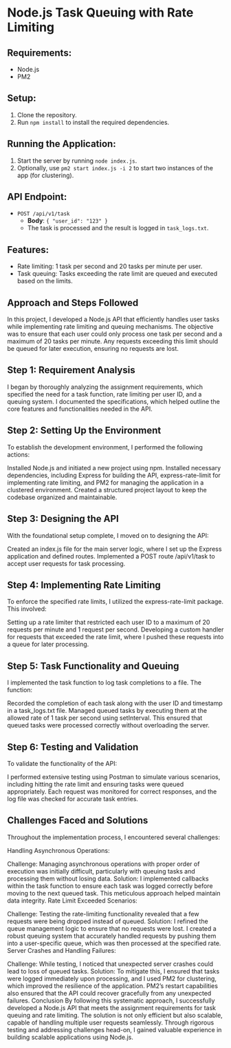 # Node.js Task Queuing with Rate Limiting

## Requirements:

- Node.js
- PM2 

## Setup:

1. Clone the repository.
2. Run `npm install` to install the required dependencies.


## Running the Application:

1. Start the server by running `node index.js`.
2. Optionally, use `pm2 start index.js -i 2` to start two instances of the app (for clustering).

## API Endpoint:

- `POST /api/v1/task`
  - **Body**: `{ "user_id": "123" }`
  - The task is processed and the result is logged in `task_logs.txt`.

## Features:

- Rate limiting: 1 task per second and 20 tasks per minute per user.
- Task queuing: Tasks exceeding the rate limit are queued and executed based on the limits.

## Approach and Steps Followed
In this project, I developed a Node.js API that efficiently handles user tasks while implementing rate limiting and queuing mechanisms. The objective was to ensure that each user could only process one task per second and a maximum of 20 tasks per minute. Any requests exceeding this limit should be queued for later execution, ensuring no requests are lost.

## Step 1: Requirement Analysis
I began by thoroughly analyzing the assignment requirements, which specified the need for a task function, rate limiting per user ID, and a queuing system. I documented the specifications, which helped outline the core features and functionalities needed in the API.

## Step 2: Setting Up the Environment
To establish the development environment, I performed the following actions:

Installed Node.js and initiated a new project using npm.
Installed necessary dependencies, including Express for building the API, express-rate-limit for implementing rate limiting, and PM2 for managing the application in a clustered environment.
Created a structured project layout to keep the codebase organized and maintainable.
## Step 3: Designing the API
With the foundational setup complete, I moved on to designing the API:

Created an index.js file for the main server logic, where I set up the Express application and defined routes.
Implemented a POST route /api/v1/task to accept user requests for task processing.
## Step 4: Implementing Rate Limiting
To enforce the specified rate limits, I utilized the express-rate-limit package. This involved:

Setting up a rate limiter that restricted each user ID to a maximum of 20 requests per minute and 1 request per second.
Developing a custom handler for requests that exceeded the rate limit, where I pushed these requests into a queue for later processing.
## Step 5: Task Functionality and Queuing
I implemented the task function to log task completions to a file. The function:

Recorded the completion of each task along with the user ID and timestamp in a task_logs.txt file.
Managed queued tasks by executing them at the allowed rate of 1 task per second using setInterval. This ensured that queued tasks were processed correctly without overloading the server.
## Step 6: Testing and Validation
To validate the functionality of the API:

I performed extensive testing using Postman to simulate various scenarios, including hitting the rate limit and ensuring tasks were queued appropriately.
Each request was monitored for correct responses, and the log file was checked for accurate task entries.
## Challenges Faced and Solutions
Throughout the implementation process, I encountered several challenges:

Handling Asynchronous Operations:

Challenge: Managing asynchronous operations with proper order of execution was initially difficult, particularly with queuing tasks and processing them without losing data.
Solution: I implemented callbacks within the task function to ensure each task was logged correctly before moving to the next queued task. This meticulous approach helped maintain data integrity.
Rate Limit Exceeded Scenarios:

Challenge: Testing the rate-limiting functionality revealed that a few requests were being dropped instead of queued.
Solution: I refined the queue management logic to ensure that no requests were lost. I created a robust queuing system that accurately handled requests by pushing them into a user-specific queue, which was then processed at the specified rate.
Server Crashes and Handling Failures:

Challenge: While testing, I noticed that unexpected server crashes could lead to loss of queued tasks.
Solution: To mitigate this, I ensured that tasks were logged immediately upon processing, and I used PM2 for clustering, which improved the resilience of the application. PM2’s restart capabilities also ensured that the API could recover gracefully from any unexpected failures.
Conclusion
By following this systematic approach, I successfully developed a Node.js API that meets the assignment requirements for task queuing and rate limiting. The solution is not only efficient but also scalable, capable of handling multiple user requests seamlessly. Through rigorous testing and addressing challenges head-on, I gained valuable experience in building scalable applications using Node.js.
